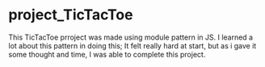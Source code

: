 # project_TicTacToe

This TicTacToe prroject was made using module pattern in JS. I learned a lot
about this pattern in doing this; It felt really hard at start, but as i gave it
some thought and time, I was able to complete this project.
